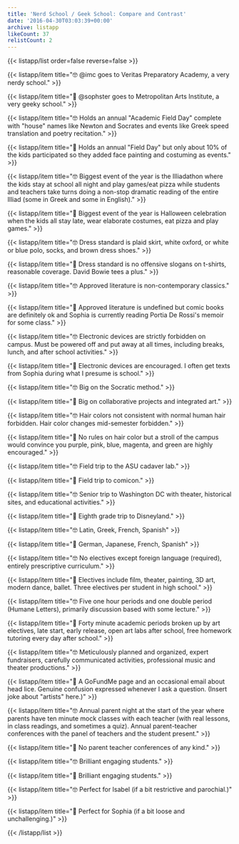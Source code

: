 ```yaml
---
title: 'Nerd School / Geek School: Compare and Contrast'
date: '2016-04-30T03:03:39+00:00'
archive: listapp
likeCount: 37
relistCount: 2
---
```


<!--more-->

{{< listapp/list order=false reverse=false >}}

   {{< listapp/item title="🤓 @imc goes to Veritas Preparatory Academy, a very nerdy school." >}}

   {{< listapp/item title="🤖 @sophster goes to Metropolitan Arts Institute, a very geeky school." >}}

   {{< listapp/item title="🤓 Holds an annual \"Academic Field Day\" complete with \"house\" names like Newton and Socrates and events like Greek speed translation and poetry recitation." >}}

   {{< listapp/item title="🤖 Holds an annual \"Field Day\" but only about 10% of the kids participated so they added face painting and costuming as events." >}}

   {{< listapp/item title="🤓 Biggest event of the year is the Illiadathon where the kids stay at school all night and play games/eat pizza while students and teachers take turns doing a non-stop dramatic reading of the entire Illiad (some in Greek and some in English)." >}}

   {{< listapp/item title="🤖 Biggest event of the year is Halloween celebration when the kids all stay late, wear elaborate costumes, eat pizza and play games." >}}

   {{< listapp/item title="🤓 Dress standard is plaid skirt, white oxford, or white or blue polo, socks, and brown dress shoes." >}}

   {{< listapp/item title="🤖 Dress standard is no offensive slogans on t-shirts, reasonable coverage. David Bowie tees a plus." >}}

   {{< listapp/item title="🤓 Approved literature is non-contemporary classics." >}}

   {{< listapp/item title="🤖 Approved literature is undefined but comic books are definitely ok and Sophia is currently reading Portia De Rossi's memoir for some class." >}}

   {{< listapp/item title="🤓 Electronic devices are strictly forbidden on campus. Must be powered off and put away at all times, including breaks, lunch, and after school activities." >}}

   {{< listapp/item title="🤖 Electronic devices are encouraged. I often get texts from Sophia during what I presume is school." >}}

   {{< listapp/item title="🤓 Big on the Socratic method." >}}

   {{< listapp/item title="🤖 Big on collaborative projects and integrated art." >}}

   {{< listapp/item title="🤓 Hair colors not consistent with normal human hair forbidden. Hair color changes mid-semester forbidden." >}}

   {{< listapp/item title="🤖 No rules on hair color but a stroll of the campus would convince you purple, pink, blue, magenta, and green are highly encouraged." >}}

   {{< listapp/item title="🤓 Field trip to the ASU cadaver lab." >}}

   {{< listapp/item title="🤖 Field trip to comicon." >}}

   {{< listapp/item title="🤓 Senior trip to Washington DC with theater, historical sites, and educational activities." >}}

   {{< listapp/item title="🤖 Eighth grade trip to Disneyland." >}}

   {{< listapp/item title="🤓 Latin, Greek, French, Spanish" >}}

   {{< listapp/item title="🤖 German, Japanese, French, Spanish" >}}

   {{< listapp/item title="🤓 No electives except foreign language (required), entirely prescriptive curriculum." >}}

   {{< listapp/item title="🤖 Electives include film, theater, painting, 3D art, modern dance, ballet. Three electives per student in high school." >}}

   {{< listapp/item title="🤓 Five one hour periods and one double period (Humane Letters), primarily discussion based with some lecture." >}}

   {{< listapp/item title="🤖 Forty minute academic periods broken up by art electives, late start, early release, open art labs after school, free homework tutoring every day after school." >}}

   {{< listapp/item title="🤓 Meticulously planned and organized, expert fundraisers, carefully communicated activities, professional music and theater productions." >}}

   {{< listapp/item title="🤖 A GoFundMe page and an occasional email about head lice. Genuine confusion expressed whenever I ask a question. (Insert joke about \"artists\" here.)" >}}

   {{< listapp/item title="🤓 Annual parent night at the start of the year where parents have ten minute mock classes with each teacher (with real lessons, in class readings, and sometimes a quiz). Annual parent-teacher conferences with the panel of teachers and the student present." >}}

   {{< listapp/item title="🤖 No parent teacher conferences of any kind." >}}

   {{< listapp/item title="🤓 Brilliant engaging students." >}}

   {{< listapp/item title="🤖 Brilliant engaging students." >}}

   {{< listapp/item title="🤓 Perfect for Isabel (if a bit restrictive and parochial.)" >}}

   {{< listapp/item title="🤖 Perfect for Sophia (if a bit loose and unchallenging.)" >}}

{{< /listapp/list >}}
